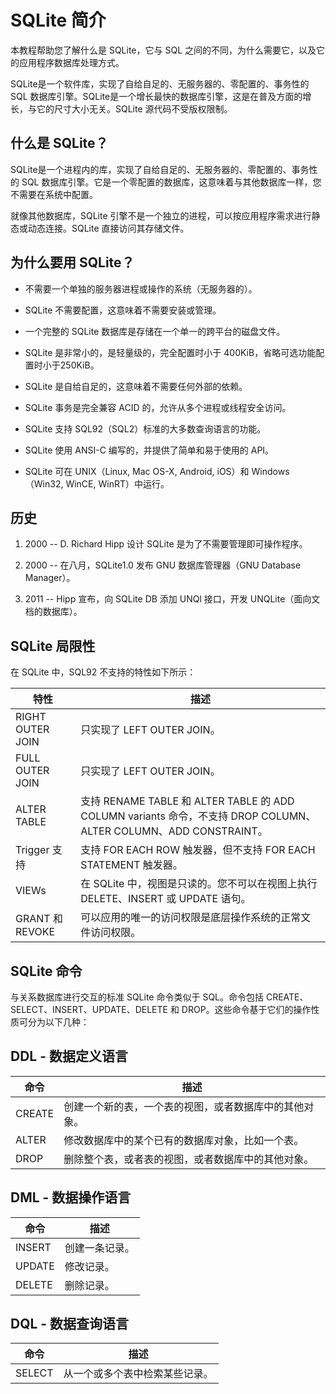 
# SQLite 简介

本教程帮助您了解什么是 SQLite，它与 SQL 之间的不同，为什么需要它，以及它的应用程序数据库处理方式。

SQLite是一个软件库，实现了自给自足的、无服务器的、零配置的、事务性的 SQL 数据库引擎。SQLite是一个增长最快的数据库引擎，这是在普及方面的增长，与它的尺寸大小无关。SQLite 源代码不受版权限制。

## 什么是 SQLite？

SQLite是一个进程内的库，实现了自给自足的、无服务器的、零配置的、事务性的 SQL 数据库引擎。它是一个零配置的数据库，这意味着与其他数据库一样，您不需要在系统中配置。

就像其他数据库，SQLite 引擎不是一个独立的进程，可以按应用程序需求进行静态或动态连接。SQLite 直接访问其存储文件。

## 为什么要用 SQLite？

*   不需要一个单独的服务器进程或操作的系统（无服务器的）。

*   SQLite 不需要配置，这意味着不需要安装或管理。

*   一个完整的 SQLite 数据库是存储在一个单一的跨平台的磁盘文件。

*   SQLite 是非常小的，是轻量级的，完全配置时小于 400KiB，省略可选功能配置时小于250KiB。

*   SQLite 是自给自足的，这意味着不需要任何外部的依赖。

*   SQLite 事务是完全兼容 ACID 的，允许从多个进程或线程安全访问。

*   SQLite 支持 SQL92（SQL2）标准的大多数查询语言的功能。

*   SQLite 使用 ANSI-C 编写的，并提供了简单和易于使用的 API。

*   SQLite 可在 UNIX（Linux, Mac OS-X, Android, iOS）和 Windows（Win32, WinCE, WinRT）中运行。

## 历史

1.  2000 -- D. Richard Hipp 设计 SQLite 是为了不需要管理即可操作程序。

2.  2000 -- 在八月，SQLite1.0 发布 GNU 数据库管理器（GNU Database Manager）。

3.  2011 -- Hipp 宣布，向 SQLite DB 添加 UNQl 接口，开发 UNQLite（面向文档的数据库）。

## SQLite 局限性

在 SQLite 中，SQL92 不支持的特性如下所示：

| 特性 | 描述 |
| --- | --- |
| RIGHT OUTER JOIN | 只实现了 LEFT OUTER JOIN。 |
| FULL OUTER JOIN | 只实现了 LEFT OUTER JOIN。 |
| ALTER TABLE | 支持 RENAME TABLE 和 ALTER TABLE 的 ADD COLUMN variants 命令，不支持 DROP COLUMN、ALTER COLUMN、ADD CONSTRAINT。 |
| Trigger 支持 | 支持 FOR EACH ROW 触发器，但不支持 FOR EACH STATEMENT 触发器。 |
| VIEWs | 在 SQLite 中，视图是只读的。您不可以在视图上执行 DELETE、INSERT 或 UPDATE 语句。 |
| GRANT 和 REVOKE | 可以应用的唯一的访问权限是底层操作系统的正常文件访问权限。 |

## SQLite 命令

与关系数据库进行交互的标准 SQLite 命令类似于 SQL。命令包括 CREATE、SELECT、INSERT、UPDATE、DELETE 和 DROP。这些命令基于它们的操作性质可分为以下几种：

## DDL - 数据定义语言

| 命令 | 描述 |
| --- | --- |
| CREATE | 创建一个新的表，一个表的视图，或者数据库中的其他对象。 |
| ALTER | 修改数据库中的某个已有的数据库对象，比如一个表。 |
| DROP | 删除整个表，或者表的视图，或者数据库中的其他对象。 |

## DML - 数据操作语言

| 命令 | 描述 |
| --- | --- |
| INSERT | 创建一条记录。 |
| UPDATE | 修改记录。 |
| DELETE | 删除记录。 |

## DQL - 数据查询语言

| 命令 | 描述 |
| --- | --- |
| SELECT | 从一个或多个表中检索某些记录。 |


